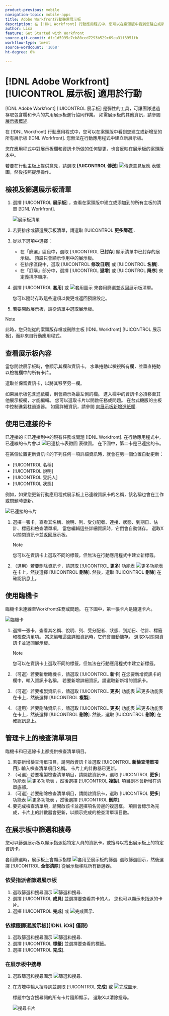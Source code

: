```yaml
---
product-previous: mobile
navigation-topic: mobile-apps
title: Adobe Workfront行動裝置展示板
description: 在 [!DNL Workfront] 行動應用程式中，您可以在案頭版中看到您建立或新增至的所有展示板 [!DNL Workfront].
author: Lisa
feature: Get Started with Workfront
source-git-commit: dfc1d5995c7cb80ced7293b529c69ea31f3951fb
workflow-type: tm+mt
source-wordcount: '1058'
ht-degree: 0%

---
```


# [!DNL Adobe Workfront] [!UICONTROL 展示板] 適用於行動

[!DNL Adobe Workfront] [!UICONTROL 展示板] 是彈性的工具，可讓團隊透過存取包含欄和卡片的共用展示板進行協同作業。 如需展示板的其他資訊，請參閱 [展示板概述](/help/quicksilver/agile/boards-overview.md).

在 [!DNL Workfront] 行動應用程式中，您可以在案頭版中看到您建立或新增至的所有展示板 [!DNL Workfront]. 您無法在行動應用程式中建立新展示板。

您在應用程式中對展示板欄和資訊卡所做的任何變更，也會反映在展示板的案頭版本中。

若要在行動主板上提供意見，請選取 **[!UICONTROL 傳送]** ![傳送意見反應](assets/mobile-send-feedback-icon.png) 表徵圖，然後按照提示操作。

## 檢視及篩選展示板清單

1. 選擇 [!UICONTROL **展示板**] ，查看在案頭版中建立或添加到的所有主板的清單 [!DNL Workfront].

   ![展示板清單](assets/mobile-all-boards-displayed.png)

1. 若要排序或篩選展示板清單，請選取 [!UICONTROL **更多篩選**].
1. 從以下選項中選擇：

   * 在「篩選」區段中，選取 [!UICONTROL **已封存**] 顯示清單中已封存的展示板。 預設只會顯示作用中的展示板。
   * 在排序區段中，選取 [!UICONTROL **修改日期**] 或 [!UICONTROL **名稱**].
   * 在「訂購」部分中，選擇 [!UICONTROL **遞增**] 或 [!UICONTROL **降序**] 來定義排序順序。

1. 選擇 [!UICONTROL **套用**] 或 ![套用圖示](assets/mobile-apply-icon-checkmark.png) 來套用篩選並返回展示板清單。

   您可以隨時存取這些選項以變更或返回預設設定。

1. 若要開啟展示板，請從清單中選取展示板。

>[!NOTE]
>
>此時，您只能從的案頭版存檔或刪除主板 [!DNL Workfront] [!UICONTROL 展示板]，而非來自行動應用程式。

## 查看展示板內容

當您開啟展示板時，會顯示其欄和資訊卡。 水準捲動以檢視所有欄，並垂直捲動以檢視欄中的所有卡片。

選取並保留資訊卡，以將其移至另一欄。

如果展示板包含進紙欄，則會顯示為最左側的欄。 進入欄中的資訊卡必須移至其他展示板欄，才能編輯。 您可以選取卡片以開啟任務或問題。 在台式機版的主板中控制進氣柱過濾器。 如需詳細資訊，請參閱 [向展示板新增進紙欄](/help/quicksilver/agile/use-boards-agile-planning-tools/add-intake-column-to-board.md).

## 使用已連接的卡

已連接的卡已連接到中的現有任務或問題 [!DNL Workfront]. 在行動應用程式中，已連線的卡片會以 ![已連接卡表徵圖](assets/mobile-boards-connected-card-icon.png) 表徵圖。 在下圖中，第二卡是已連接的卡。

在某個位置更新資訊卡的下列任何一項詳細資訊時，就會在另一個位置自動更新：

* [!UICONTROL 名稱]
* [!UICONTROL 說明]
* [!UICONTROL 受託人]
* [!UICONTROL 狀態]

例如，如果您更新行動應用程式展示板上已連線資訊卡的名稱，該名稱也會在工作或問題時更新。

![已連接的卡片](assets/mobile-types-of-cards.png)

1. 選擇一張卡，查看其名稱、說明、列、受分配者、連接、狀態、到期日、估計、標籤和檢查清單項。 當您編輯這些詳細資訊時，它們會自動儲存。 選取X以關閉資訊卡並返回展示板。

   >[!NOTE]
   >
   >您可以在資訊卡上選取不同的標籤，但無法在行動應用程式中建立新標籤。

1. （選用）若要刪除資訊卡，請選取 [!UICONTROL **更多**] 功能表 ![更多功能表](assets/more-icon-spectrum.png) 在卡上，然後選擇 [!UICONTROL **刪除**]. 然後，選取 [!UICONTROL **刪除**] 在確認訊息上。

## 使用臨機卡

臨機卡未連線至Workfront任務或問題。 在下圖中，第一張卡片是隨選卡片。

![臨機卡](assets/mobile-types-of-cards.png)

1. 選擇一張卡，查看其名稱、說明、列、受分配者、狀態、到期日、估計、標籤和檢查清單項。 當您編輯這些詳細資訊時，它們會自動儲存。 選取X以關閉資訊卡並返回展示板。

   >[!NOTE]
   >
   >您可以在資訊卡上選取不同的標籤，但無法在行動應用程式中建立新標籤。

1. （可選）若要新增臨機卡，請選取 [!UICONTROL **新卡**] 在您要新增資訊卡的欄中，輸入資訊卡名稱。 若要新增詳細資訊，請選取新新增的資訊卡。

1. （可選）若要複製資訊卡，請選取 [!UICONTROL **更多**] 功能表 ![更多功能表](assets/more-icon-spectrum.png) 在卡上，然後選擇 [!UICONTROL **複製**].

1. （選用）若要刪除資訊卡，請選取 [!UICONTROL **更多**] 功能表 ![更多功能表](assets/more-icon-spectrum.png) 在卡上，然後選擇 [!UICONTROL **刪除**]. 然後，選取 [!UICONTROL **刪除**] 在確認訊息上。

## 管理卡上的檢查清單項目

臨機卡和已連線卡上都提供檢查清單項目。

1. 若要新增檢查清單項目，請開啟資訊卡並選取 [!UICONTROL **新檢查清單項目**]. 輸入檢查清單項目名稱。 卡片上的計數器已更新。
1. （可選）若要複製檢查清單項目，請開啟資訊卡，選取 [!UICONTROL **更多**] 功能表 ![更多功能表](assets/more-icon-spectrum.png) ，然後選擇 [!UICONTROL **複製**]. 項目副本會新增在清單底部。
1. （可選）若要刪除檢查清單項目，請開啟資訊卡，選取 [!UICONTROL **更多**] 功能表 ![更多功能表](assets/more-icon-spectrum.png) ，然後選擇 [!UICONTROL **刪除**].
1. 要完成檢查清單項，請開啟該卡並選擇項名旁邊的複選框。
項目會標示為完成，卡片上的計數器會更新，以顯示完成的檢查清單項目數。

## 在展示板中篩選和搜尋

您可以篩選展示板以顯示指派給特定人員的資訊卡，或搜尋以找出展示板上的特定資訊卡。

套用篩選時，展示板上會顯示指標 ![套用至展示板的篩選](assets/active-filter-mobile-boards.png). 選取篩選圖示，然後選擇 [!UICONTROL **全部清除**] 從展示板移除所有篩選器。

### 依受指派者篩選展示板

1. 選取篩選和搜尋圖示 ![篩選和搜尋](assets/filter-search-icon-mobile-boards.png).
1. 選擇 [!UICONTROL **成員**] 並選擇要查看其卡的人。 您也可以顯示未指派的卡片。
1. 選擇 [!UICONTROL **完成**] 或 ![完成圖示](assets/mobile-apply-icon-checkmark.png).

### 依標籤篩選展示板([!DNL iOS] 僅限)

1. 選取篩選和搜尋圖示 ![篩選和搜尋](assets/filter-search-icon-mobile-boards.png).
1. 選擇 [!UICONTROL **標籤**] 並選擇要查看的標籤。
1. 選擇 [!UICONTROL **完成**].

### 在展示板中搜尋

1. 選取篩選和搜尋圖示 ![篩選和搜尋](assets/filter-search-icon-mobile-boards.png).
1. 在方塊中輸入搜尋詞並選取 [!UICONTROL **完成**] 或 ![完成圖示](assets/mobile-apply-icon-checkmark.png).

   標題中包含搜尋詞的所有卡片隨即顯示。
選取X以清除搜尋。

   ![搜尋卡片](assets/mobile-search-for-card.png)
